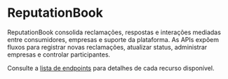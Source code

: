 # ReputationBook

ReputationBook consolida reclamações, respostas e interações mediadas entre consumidores, empresas e suporte da plataforma. As APIs expõem fluxos para registrar novas reclamações, atualizar status, administrar empresas e controlar participantes.

Consulte a [lista de endpoints](Endpoints/README.md) para detalhes de cada recurso disponível.
